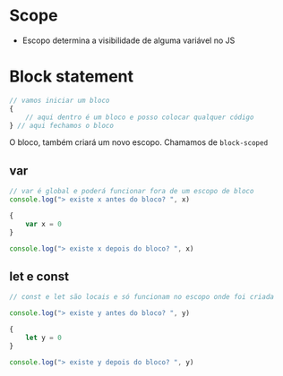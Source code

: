 # Scope

* Escopo determina a visibilidade de alguma variável no JS

# Block statement

```js
// vamos iniciar um bloco
{
	// aqui dentro é um bloco e posso colocar qualquer código
} // aqui fechamos o bloco
```

O bloco, também criará um novo escopo. Chamamos de `block-scoped`

## var

```js
// var é global e poderá funcionar fora de um escopo de bloco
console.log("> existe x antes do bloco? ", x)

{
	var x = 0
}

console.log("> existe x depois do bloco? ", x)
```

## let e const

```js
// const e let são locais e só funcionam no escopo onde foi criada

console.log("> existe y antes do bloco? ", y)

{
	let y = 0
}

console.log("> existe y depois do bloco? ", y)
```